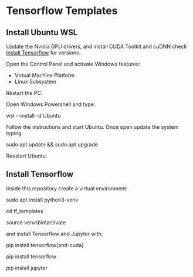 # Tensorflow Templates

## Install Ubuntu WSL

Update the Nvidia GPU drivers, and install CUDA Toolkit and cuDNN check [Install Tensorflow](https://www.tensorflow.org/install/pip) for versions.

Open the Control Panel and activate Windows features:

- Virtual Machine Platform
- Linux Subsystem

Restart the PC.

Open Windows Powershell and type:

wsl --install -d Ubuntu

Follow the instructions and start Ubuntu. Once open update the system typing

sudo apt update && sudo apt upgrade

Reestart Ubuntu.

## Install Tensorflow

Inside this repository create a virtual environment:

sudo apt install python3-venv

cd tf_templates

source venv\bin\activate

and install Tensorflow and Jupyter with:

pip install tensorflow[and-cuda]

pip install tensorflow

pip install jupyter